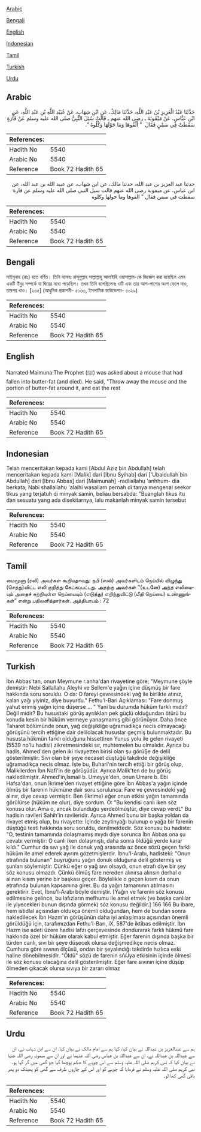 [Arabic](#arabic)

[Bengali](#bengali)

[English](#english)

[Indonesian](#indonesian)

[Tamil](#tamil)

[Turkish](#turkish)

[Urdu](#urdu)

## Arabic


<div dir="rtl" lang="ar" style={{fontSize:'larger',backgroundColor:'#f8f9fa',padding:20}}>
حَدَّثَنَا عَبْدُ الْعَزِيزِ بْنُ عَبْدِ اللَّهِ، حَدَّثَنَا مَالِكٌ، عَنِ ابْنِ شِهَابٍ، عَنْ عُبَيْدِ اللَّهِ بْنِ عَبْدِ اللَّهِ، عَنِ ابْنِ عَبَّاسٍ، عَنْ مَيْمُونَةَ ـ رضى الله عنهم ـ قَالَتْ سُئِلَ النَّبِيُّ صلى الله عليه وسلم عَنْ فَأْرَةٍ سَقَطَتْ فِي سَمْنٍ فَقَالَ ‏ "‏ أَلْقُوهَا وَمَا حَوْلَهَا وَكُلُوهُ ‏"‏‏.‏
</div>
<div style={{backgroundColor:'#f8f9fa',padding:20, marginBottom: 10}}><table> <thead> <tr> <th>References:</th> <th></th> </tr> </thead> <tbody><tr><td>Hadith No</td><td>5540</td></tr><tr><td>Arabic No</td><td>5540</td></tr><tr><td>Reference</td><td>Book 72 Hadith 65</td></tr></tbody></table></div>


<div dir="rtl" lang="ar" style={{fontSize:'larger',backgroundColor:'#f8f9fa',padding:20}}>
حدثنا عبد العزيز بن عبد الله، حدثنا مالك، عن ابن شهاب، عن عبيد الله بن عبد الله، عن ابن عباس، عن ميمونة رضى الله عنهم قالت سيل النبي صلى الله عليه وسلم عن فارة سقطت في سمن فقال " القوها وما حولها وكلوه
</div>
<div style={{backgroundColor:'#f8f9fa',padding:20, marginBottom: 10}}><table> <thead> <tr> <th>References:</th> <th></th> </tr> </thead> <tbody><tr><td>Hadith No</td><td>5540</td></tr><tr><td>Arabic No</td><td>5540</td></tr><tr><td>Reference</td><td>Book 72 Hadith 65</td></tr></tbody></table></div>

## Bengali


<div dir="ltr" lang="bn" style={{fontSize:'larger',backgroundColor:'#f8f9fa',padding:20}}>
মাইমূনাহ (রাঃ) হতে বর্ণিত। তিনি বলেনঃ রাসূলুল্লাহ সাল্লাল্লাহু আলাইহি ওয়াসাল্লাম-কে জিজ্ঞেস করা হয়েছিল এমন একটি ইঁদুর সম্পর্কে যা ঘিয়ের মধ্যে পড়েছিল। তখন তিনি বলেছিলেনঃ ওটি এবং তার আশ-পাশের অংশ ফেলে দাও, তারপর খাও। [২৩৫] (আধুনিক প্রকাশনী- ৫১৩৩, ইসলামিক ফাউন্ডেশন- ৫০২৯)
</div>
<div style={{backgroundColor:'#f8f9fa',padding:20, marginBottom: 10}}><table> <thead> <tr> <th>References:</th> <th></th> </tr> </thead> <tbody><tr><td>Hadith No</td><td>5540</td></tr><tr><td>Arabic No</td><td>5540</td></tr><tr><td>Reference</td><td>Book 72 Hadith 65</td></tr></tbody></table></div>

## English


<div dir="ltr" lang="en" style={{fontSize:'larger',backgroundColor:'#f8f9fa',padding:20}}>
Narrated Maimuna:The Prophet (ﷺ) was asked about a mouse that had fallen into butter-fat (and died). He said, "Throw away the mouse and the portion of butter-fat around it, and eat the rest
</div>
<div style={{backgroundColor:'#f8f9fa',padding:20, marginBottom: 10}}><table> <thead> <tr> <th>References:</th> <th></th> </tr> </thead> <tbody><tr><td>Hadith No</td><td>5540</td></tr><tr><td>Arabic No</td><td>5540</td></tr><tr><td>Reference</td><td>Book 72 Hadith 65</td></tr></tbody></table></div>

## Indonesian


<div dir="ltr" lang="id" style={{fontSize:'larger',backgroundColor:'#f8f9fa',padding:20}}>
Telah menceritakan kepada kami [Abdul Aziz bin Abdullah] telah menceritakan kepada kami [Malik] dari [Ibnu Syihab] dari ['Ubaidullah bin Abdullah] dari [Ibnu Abbas] dari [Maimunah] -radliallahu 'anhhum- dia berkata; Nabi shallallahu 'alaihi wasallam pernah di tanya mengenai seekor tikus yang terjatuh di minyak samin, beliau bersabda: "Buanglah tikus itu dan sesuatu yang ada disekitarnya, lalu makanlah minyak samin tersebut
</div>
<div style={{backgroundColor:'#f8f9fa',padding:20, marginBottom: 10}}><table> <thead> <tr> <th>References:</th> <th></th> </tr> </thead> <tbody><tr><td>Hadith No</td><td>5540</td></tr><tr><td>Arabic No</td><td>5540</td></tr><tr><td>Reference</td><td>Book 72 Hadith 65</td></tr></tbody></table></div>

## Tamil


<div dir="ltr" lang="ta" style={{fontSize:'larger',backgroundColor:'#f8f9fa',padding:20}}>
மைமூனா (ரலி) அவர்கள் கூறியதாவது: நபி (ஸல்) அவர்களிடம் நெய்யில் விழுந்து (செத்து)விட்ட எலி குறித்து கேட்கப்பட்டது. அதற்கு அவர்கள் ‘‘(உடனே) அந்த எலியையும் அதைச் சுற்றியுள்ள நெய்யையும் (எடுத்து) எறிந்துவிட்டு (மீதி நெய்யை) உண்ணுங்கள்” என்று பதிலளித்தார்கள். அத்தியாயம் : 72
</div>
<div style={{backgroundColor:'#f8f9fa',padding:20, marginBottom: 10}}><table> <thead> <tr> <th>References:</th> <th></th> </tr> </thead> <tbody><tr><td>Hadith No</td><td>5540</td></tr><tr><td>Arabic No</td><td>5540</td></tr><tr><td>Reference</td><td>Book 72 Hadith 65</td></tr></tbody></table></div>

## Turkish


<div dir="ltr" lang="tr" style={{fontSize:'larger',backgroundColor:'#f8f9fa',padding:20}}>
İbn Abbas'tan, onun Meymune r.anha'dan rivayetine göre; "Meymune şöyle demiştir: Nebi Sallallahu Aleyhi ve Sellem'e yağın içine düşmüş bir fare hakkında soru soruldu. O da: O fareyi çevresindeki yağ ile birlikte atınız, kalan yağı yiyiniz, diye buyurdu." Fethu'l-Bari Açıklaması: "Fare donmuş yahut erimiş yağın içine düşerse ... " Yani bu durumda hüküm farklı mıdır? Değil midir? Bu husustaki görüş ayrılıkları pek güçlü olduğundan ötürü bu konuda kesin bir hüküm vermeye yanaşmamış gibi görünüyor. Daha önce Taharet bölümünde onun, yağ değişikliğe uğramadıkça necis olmayacağı görüşünü tercih ettiğine dair delilolacak hususlar geçmiş bulunmaktadır. Bu hususta hükmün farklı olduğunu hissettiren Yunus yolu ile gelen rivayeti (5539 no'lu hadisi) zikretmesindeki sır, muhtemelen bu olmalıdır. Ayrıca bu hadis, Ahmed'den gelen iki rivayetten birisi olan şu görüŞe de delil gösterilmiştir: Sıvı olan bir şeye necaset düştüğü takdirde değişikliğe uğramadıkça necis olmaz. İşte bu, Buhari'nin tercih ettiği bir görüş olup, Malikilerden İbn Nafi'in de görüşüdür. Ayrıca Malik'ten de bu görüş nakledilmiştir. Ahmed'in,İsmail b. Umeyye'den, onun Umare b. Ebi Hafsa'dan, onun İkrime'den rivayet ettiğine göre İbn Abbas'a yağın içinde ölmüş bir farenin hükmüne dair soru sorulunca: Fare ve çevresindeki yağ alınır, diye cevap vermiştir. Ben (İkrime) eğer onun etkisi yağın tamamında görülürse (hüküm ne olur), diye sordum. O: "Bu kendisi canlı iken söz konusu olur. Ama o, ancak bulunduğu yerdeölmüştür, diye cevap verdL" Bu hadisin ravileri Sahih'in ravileridir. Ayrıca Ahmed bunu bir başka yoldan da rivayet etmiş olup, bu rivayette: İçinde zeytinyağı bulunup o yağa bir farenin düştüğü testi hakkında soru soruldu, denilmektedir. Söz konusu bu hadiste: "O, testinin tamamında dolaşmamış mıydı diye sorunca İbn Abbas ona şu cevabı vermiştir: O canlı iken dolaşmıştı, daha sonra öldüğü yerde karar kıldı." Cumhur da sıvı yağ ile donuk yağ arasında az önce sözü geçen farklı hüküm ile amel ederek ayırım gözetmişlerdir. İbnu'I-Arabı, hadisteki: "Onun etrafında bulunan" buyruğunu yağın donuk olduğuna delil göstermiş ve şunları söylemiştir: Çünkü eğer o yağ sıvı olsaydı, onun etrafı diye bir şey söz konusu olmazdı. Çünkü ölmüş fare nereden alınırsa alınsın derhal o alınan kısım yerine bir başkası geçer. Böylelikle o geçen kısım da onun etrafında bulunan kapsamına girer. Bu da yağın tamamının atılmasını gerektirir. Evet, İbnu'l-Arabı böyle demiştir. [Yağın ve farenin söz konusu edilmesine gelince, bu lafızların mefhumu ile amel etmek (ve başka canlılar ile yiyecekleri bunun dışında görmek) söz konusu değildir.] 166 166 Bu ibare, hem istidlal açısından oldukça önemli olduğundan, hem de bundan sonra nakledilecek İbn Hazm'ın görüşünün daha iyi anlaşılması açısından önemli görüldüğü için, tarafımızdan Fethu'l-Barı, iX, 587'de iktibas edilmiştir. İbn Hazm ise adeti üzere hadisi lafzı çerçevesinde dondurarak farklı hükmü fare hakkında özel bir hüküm olarak kabul etmiştir. Eğer farenin dışında başka bir türden canlı, sıvı bir şeye düşecek olursa değişmedikçe necis olmaz. Cumhura göre sıvının ölçüsü, ondan bir şeyalındığı takdirde hızlıca eski haline dönebilmesidir. "Öldü" sözü de farenin sıVJya etkisinin içinde ölmesi ile söz konusu olacağına delil gösterilmiştir. Eğer fare sıvının içine düşüp ölmeden çıkacak olursa sıvıya bir zararı olmaz
</div>
<div style={{backgroundColor:'#f8f9fa',padding:20, marginBottom: 10}}><table> <thead> <tr> <th>References:</th> <th></th> </tr> </thead> <tbody><tr><td>Hadith No</td><td>5540</td></tr><tr><td>Arabic No</td><td>5540</td></tr><tr><td>Reference</td><td>Book 72 Hadith 65</td></tr></tbody></table></div>

## Urdu


<div dir="rtl" lang="ur" style={{fontSize:'larger',backgroundColor:'#f8f9fa',padding:20}}>
ہم سے عبدالعزیز بن عبداللہ نے بیان کیا، کہا ہم سے امام مالک نے بیان کیا، ان سے ابن شہاب نے، ان سے عبداللہ بن عبداللہ نے، ان سے عبداللہ بن عباس رضی اللہ عنہما نے اور ان سے میمونہ رضی اللہ عنہا نے بیان کیا کہ نبی کریم صلی اللہ علیہ وسلم سے اس چوہے کا حکم پوچھا گیا جو گھی میں گر گیا ہو۔ نبی کریم صلی اللہ علیہ وسلم نے فرمایا کہ چوہے کو اور اس کے چاروں طرف سے گھی کو پھینک دو پھر باقی گھی کھا لو۔
</div>
<div style={{backgroundColor:'#f8f9fa',padding:20, marginBottom: 10}}><table> <thead> <tr> <th>References:</th> <th></th> </tr> </thead> <tbody><tr><td>Hadith No</td><td>5540</td></tr><tr><td>Arabic No</td><td>5540</td></tr><tr><td>Reference</td><td>Book 72 Hadith 65</td></tr></tbody></table></div>